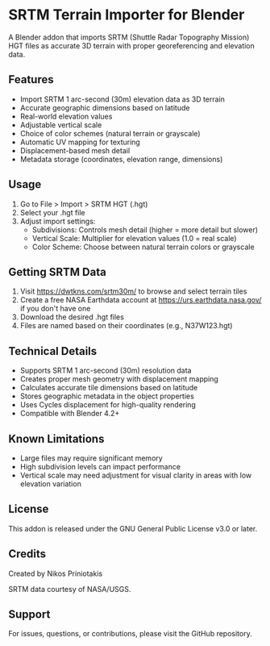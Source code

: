 # SRTM Terrain Importer for Blender

A Blender addon that imports SRTM (Shuttle Radar Topography Mission) HGT files as accurate 3D terrain with proper georeferencing and elevation data.

## Features

- Import SRTM 1 arc-second (30m) elevation data as 3D terrain
- Accurate geographic dimensions based on latitude
- Real-world elevation values
- Adjustable vertical scale
- Choice of color schemes (natural terrain or grayscale)
- Automatic UV mapping for texturing
- Displacement-based mesh detail
- Metadata storage (coordinates, elevation range, dimensions)

## Usage

1. Go to File > Import > SRTM HGT (.hgt)
2. Select your .hgt file
3. Adjust import settings:
   - Subdivisions: Controls mesh detail (higher = more detail but slower)
   - Vertical Scale: Multiplier for elevation values (1.0 = real scale)
   - Color Scheme: Choose between natural terrain colors or grayscale

## Getting SRTM Data

1. Visit https://dwtkns.com/srtm30m/ to browse and select terrain tiles
2. Create a free NASA Earthdata account at https://urs.earthdata.nasa.gov/ if you don't have one
3. Download the desired .hgt files
4. Files are named based on their coordinates (e.g., N37W123.hgt)

## Technical Details

- Supports SRTM 1 arc-second (30m) resolution data
- Creates proper mesh geometry with displacement mapping
- Calculates accurate tile dimensions based on latitude
- Stores geographic metadata in the object properties
- Uses Cycles displacement for high-quality rendering
- Compatible with Blender 4.2+

## Known Limitations

- Large files may require significant memory
- High subdivision levels can impact performance
- Vertical scale may need adjustment for visual clarity in areas with low elevation variation

## License

This addon is released under the GNU General Public License v3.0 or later.

## Credits

Created by Nikos Priniotakis

SRTM data courtesy of NASA/USGS.

## Support

For issues, questions, or contributions, please visit the GitHub repository.
